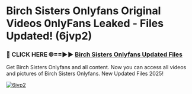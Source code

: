 # Birch Sisters Onlyfans Original Videos 0nlyFans Leaked - Files Updated! (6jvp2)

<h3>🔴 CLICK HERE 🌐==►► <a href="https://tinyurl.com/ms9xzufz" rel="nofollow">Birch Sisters Onlyfans Updated Files</a></h3>

Get Birch Sisters Onlyfans and all content. Now you can access all videos and pictures of Birch Sisters Onlyfans. New Updated Files 2025!

[![6jvp2](https://i.imgur.com/ppqm5kG.gif)](https://tinyurl.com/ms9xzufz)
